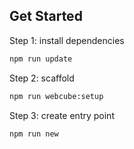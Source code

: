 
## Get Started

Step 1: install dependencies

```bash
npm run update
```

Step 2: scaffold

```bash
npm run webcube:setup
```

Step 3: create entry point

```bash
npm run new
```
